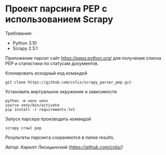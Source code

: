 # Проект парсинга PEP c использованием Scrapy

Требования:
- Python 3.10
- Scrapy 2.5.1

Приложение парсит сайт https://peps.python.org/ для получения 
списка PEP и статистики по статусам документов.

Клонировать исходный код командой
```commandline
git clone https://github.com/cnlis/scrapy_parser_pep.git
```

Установить виртуальное окружение и зависимости
```commandline
python -m venv venv
source venv/bin/activate
pip install -r requirements.txt
```

Запуск парсера производить командой
```commandline
scrapy crawl pep
```

Результаты парсинга сохраняются в папке results.

*Автор: Кирилл Лисицынский (https://github.com/cnlis/)*